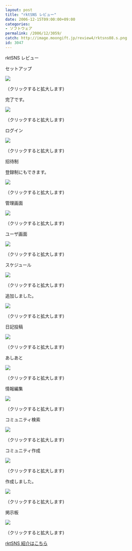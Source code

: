 ```yaml
---
layout: post
title: "rktSNS レビュー"
date: 2006-12-15T09:00:00+09:00
categories:
- ソフトウェア
permalink: /2006/12/3059/
catch: http://image.moongift.jp/review4/rktsns08.s.png
id: 3047
---
```

rktSNS レビュー  
<!--more-->

セットアップ

  

[![](http://image.moongift.jp/review4/rktsns01.s.png)](http://image.moongift.jp/review4/rktsns01.png)  
  
（クリックすると拡大します)

  

完了です。

  

[![](http://image.moongift.jp/review4/rktsns02.s.png)](http://image.moongift.jp/review4/rktsns02.png)  
  
（クリックすると拡大します)

  

ログイン

  

[![](http://image.moongift.jp/review4/rktsns03.s.png)](http://image.moongift.jp/review4/rktsns03.png)  
  
（クリックすると拡大します)

  

招待制

  

登録制にもできます。

  

[![](http://image.moongift.jp/review4/rktsns04.s.png)](http://image.moongift.jp/review4/rktsns04.png)  
  
（クリックすると拡大します)

  

管理画面

  

[![](http://image.moongift.jp/review4/rktsns05.s.png)](http://image.moongift.jp/review4/rktsns05.png)  
  
（クリックすると拡大します)

  

ユーザ画面

  

[![](http://image.moongift.jp/review4/rktsns06.s.png)](http://image.moongift.jp/review4/rktsns06.png)  
  
（クリックすると拡大します)

  

スケジュール

  

[![](http://image.moongift.jp/review4/rktsns07.s.png)](http://image.moongift.jp/review4/rktsns07.png)  
  
（クリックすると拡大します)

  

追加しました。

  

[![](http://image.moongift.jp/review4/rktsns08.s.png)](http://image.moongift.jp/review4/rktsns08.png)  
  
（クリックすると拡大します)

  

日記投稿

  

[![](http://image.moongift.jp/review4/rktsns09.s.png)](http://image.moongift.jp/review4/rktsns09.png)  
  
（クリックすると拡大します)

  

あしあと

  

[![](http://image.moongift.jp/review4/rktsns10.s.png)](http://image.moongift.jp/review4/rktsns10.png)  
  
（クリックすると拡大します)

  

情報編集

  

[![](http://image.moongift.jp/review4/rktsns11.s.png)](http://image.moongift.jp/review4/rktsns11.png)  
  
（クリックすると拡大します)

  

コミュニティ検索

  

[![](http://image.moongift.jp/review4/rktsns12.s.png)](http://image.moongift.jp/review4/rktsns12.png)  
  
（クリックすると拡大します)

  

コミュニティ作成

  

[![](http://image.moongift.jp/review4/rktsns13.s.png)](http://image.moongift.jp/review4/rktsns13.png)  
  
（クリックすると拡大します)

  

作成しました。

  

[![](http://image.moongift.jp/review4/rktsns14.s.png)](http://image.moongift.jp/review4/rktsns14.png)  
  
（クリックすると拡大します)

  

掲示板

  

[![](http://image.moongift.jp/review4/rktsns15.s.png)](http://image.moongift.jp/review4/rktsns15.png)  
  
（クリックすると拡大します)

  

[rktSNS 紹介はこちら](http://oss.moongift.jp/intro/i-3054.html)

